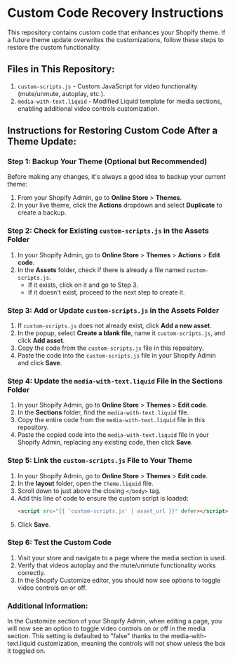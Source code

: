 # Custom Code Recovery Instructions

This repository contains custom code that enhances your Shopify theme. If a future theme update overwrites the customizations, follow these steps to restore the custom functionality.

## Files in This Repository:

1. `custom-scripts.js` - Custom JavaScript for video functionality (mute/unmute, autoplay, etc.).
2. `media-with-text.liquid` - Modified Liquid template for media sections, enabling additional video controls customization.

## Instructions for Restoring Custom Code After a Theme Update:

### Step 1: Backup Your Theme (Optional but Recommended)

Before making any changes, it's always a good idea to backup your current theme:

1. From your Shopify Admin, go to **Online Store** > **Themes**.
2. In your live theme, click the **Actions** dropdown and select **Duplicate** to create a backup.

### Step 2: Check for Existing `custom-scripts.js` in the Assets Folder

1. In your Shopify Admin, go to **Online Store** > **Themes** > **Actions** > **Edit code**.
2. In the **Assets** folder, check if there is already a file named `custom-scripts.js`.
   - If it exists, click on it and go to Step 3.
   - If it doesn't exist, proceed to the next step to create it.

### Step 3: Add or Update `custom-scripts.js` in the Assets Folder

1. If `custom-scripts.js` does not already exist, click **Add a new asset**.
2. In the popup, select **Create a blank file**, name it `custom-scripts.js`, and click **Add asset**.
3. Copy the code from the `custom-scripts.js` file in this repository.
4. Paste the code into the `custom-scripts.js` file in your Shopify Admin and click **Save**.

### Step 4: Update the `media-with-text.liquid` File in the Sections Folder

1. In your Shopify Admin, go to **Online Store** > **Themes** > **Edit code**.
2. In the **Sections** folder, find the `media-with-text.liquid` file.
3. Copy the entire code from the `media-with-text.liquid` file in this repository.
4. Paste the copied code into the `media-with-text.liquid` file in your Shopify Admin, replacing any existing code, then click **Save**.

### Step 5: Link the `custom-scripts.js` File to Your Theme

1. In your Shopify Admin, go to **Online Store** > **Themes** > **Edit code**.
2. In the **layout** folder, open the `theme.liquid` file.
3. Scroll down to just above the closing `</body>` tag.
4. Add this line of code to ensure the custom script is loaded:
   ```html
   <script src="{{ 'custom-scripts.js' | asset_url }}" defer></script>
   ```
5. Click **Save**.

### Step 6: Test the Custom Code

1. Visit your store and navigate to a page where the media section is used.
2. Verify that videos autoplay and the mute/unmute functionality works correctly.
3. In the Shopify Customize editor, you should now see options to toggle video controls on or off.

### Additional Information:

In the Customize section of your Shopify Admin, when editing a page, you will now see an option to toggle video controls on or off in the media section. This setting is defaulted to "false" thanks to the media-with-text.liquid customization, meaning the controls will not show unless the box it toggled on.
